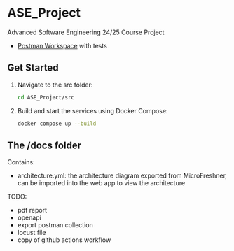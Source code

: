 # ASE_Project
Advanced Software Engineering 24/25 Course Project

- [Postman Workspace](https://elements.getpostman.com/redirect?entityId=26720283-80745346-aaa6-4cff-b0dd-137edb46a5f3&entityType=collection) with tests


## Get Started

1. Navigate to the src folder:
    ```sh
    cd ASE_Project/src
    ```

2. Build and start the services using Docker Compose:
    ```sh
    docker compose up --build
    ```


## The /docs folder

Contains:
- architecture.yml: the architecture diagram exported from MicroFreshner, can be imported into the web app to view the architecture

TODO:
- pdf report
- openapi
- export postman collection
- locust file
- copy of github actions workflow